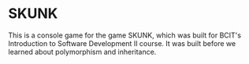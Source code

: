 # SKUNK
This is a console game for the game SKUNK, which was built for BCIT's Introduction to Software Development II course. It was built before we learned about polymorphism and inheritance. 
